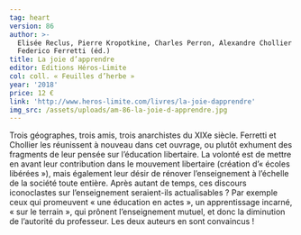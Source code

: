 ```yaml
---
tag: heart
version: 86
author: >-
  Elisée Reclus, Pierre Kropotkine, Charles Perron, Alexandre Chollier (éd.),
  Federico Ferretti (éd.)
title: La joie d’apprendre
editor: Editions Héros-Limite
col: coll. « Feuilles d’herbe »
year: '2018'
price: 12 €
link: 'http://www.heros-limite.com/livres/la-joie-dapprendre'
img_src: /assets/uploads/am-86-la-joie-d-apprendre.jpg
---
```

Trois géographes, trois amis, trois anarchistes du XIXe
 siècle. Ferretti et Chollier les réunissent à nouveau dans
 cet ouvrage, ou plutôt exhument des fragments de leur
 pensée sur l’éducation libertaire. La volonté est de mettre
 en avant leur contribution dans le mouvement libertaire
 (création d’« écoles libérées »), mais également leur désir
 de rénover l’enseignement à l’échelle de la société toute entière.
 Après autant de temps, ces discours iconoclastes sur
 l’enseignement seraient-ils actualisables ? Par exemple ceux
 qui promeuvent « une éducation en actes », un apprentissage
 incarné, « sur le terrain », qui prônent l’enseignement
 mutuel, et donc la diminution de l’autorité du professeur. Les deux auteurs en sont convaincus !
